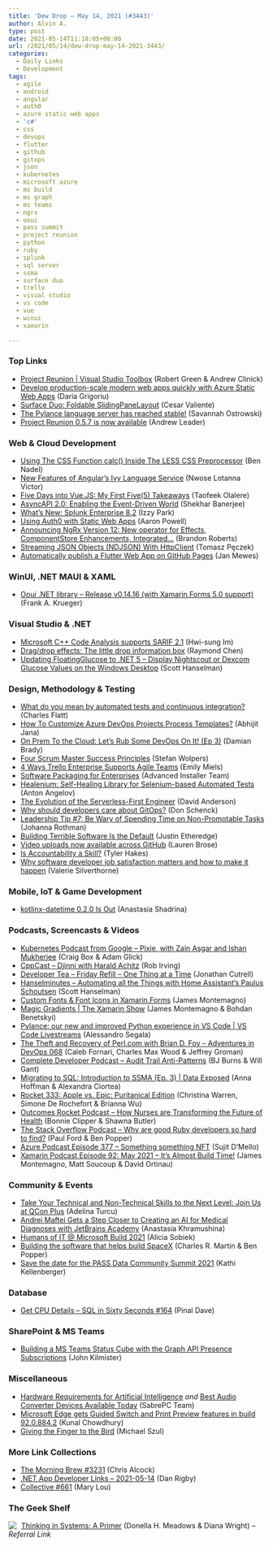 ```yaml
---
title: 'Dew Drop – May 14, 2021 (#3443)'
author: Alvin A.
type: post
date: 2021-05-14T11:18:05+00:00
url: /2021/05/14/dew-drop-may-14-2021-3443/
categories:
  - Daily Links
  - Development
tags:
  - agile
  - android
  - angular
  - auth0
  - azure static web apps
  - 'c#'
  - css
  - devops
  - flutter
  - github
  - gitops
  - json
  - kubernetes
  - microsoft azure
  - ms build
  - ms graph
  - ms teams
  - ngrx
  - ooui
  - pass summit
  - project reunion
  - python
  - ruby
  - splunk
  - sql server
  - ssma
  - surface duo
  - trello
  - visual studio
  - vs code
  - vue
  - winui
  - xamarin

---
```

### <a name="top"></a>Top Links

  * <a href="https://channel9.msdn.com/Shows/Visual-Studio-Toolbox/Project-Reunion?WT.mc_id=DOP-MVP-4025064" target="_blank" rel="noopener">Project Reunion | Visual Studio Toolbox</a> (Robert Green & Andrew Clinick)
  * <a href="https://azure.microsoft.com/en-us/blog/develop-production-scale-modern-web-apps-quickly-with-azure-static-web-apps/?WT.mc_id=DOP-MVP-4025064" target="_blank" rel="noopener">Develop production-scale modern web apps quickly with Azure Static Web Apps</a> (Daria Grigoriu)
  * <a href="https://devblogs.microsoft.com/surface-duo/foldable-slidingpanelayout-preview/?WT.mc_id=DOP-MVP-4025064" target="_blank" rel="noopener">Surface Duo: Foldable SlidingPaneLayout</a> (Cesar Valiente)
  * <a href="https://devblogs.microsoft.com/python/pylance-has-reached-stable/?WT.mc_id=DOP-MVP-4025064" target="_blank" rel="noopener">The Pylance language server has reached stable!</a> (Savannah Ostrowski)
  * <a href="https://github.com/microsoft/ProjectReunion/discussions/820" target="_blank" rel="noopener">Project Reunion 0.5.7 is now available</a> (Andrew Leader)



### <a name="web"></a>Web & Cloud Development

  * <a href="https://www.bennadel.com/blog/4047-using-the-css-function-calc-inside-the-less-css-preprocessor.htm" target="_blank" rel="noopener">Using The CSS Function calc() Inside The LESS CSS Preprocessor</a> (Ben Nadel)
  * <a href="https://www.telerik.com/blogs/new-features-angular-ivy-language-service" target="_blank" rel="noopener">New Features of Angular’s Ivy Language Service</a> (Nwose Lotanna Victor)
  * <a href="https://hackernoon.com/five-days-into-vuejs-my-first-five5-takeaways-0h1a3140?source=rss" target="_blank" rel="noopener">Five Days into Vue.JS: My First Five(5) Takeaways</a> (Taofeek Olalere)
  * <a href="https://tech.ebayinc.com/engineering/asyncapi-2-0-enabling-the-event-driven-world/" target="_blank" rel="noopener">AsyncAPI 2.0: Enabling the Event-Driven World</a> (Shekhar Banerjee)
  * <a href="https://www.splunk.com/en_us/blog/platform/what-s-new-splunk-enterprise-8-2.html" target="_blank" rel="noopener">What&#8217;s New: Splunk Enterprise 8.2</a> (Izzy Park)
  * <a href="https://techcommunity.microsoft.com/t5/apps-on-azure/using-auth0-with-static-web-apps/ba-p/2353653?WT.mc_id=DOP-MVP-4025064" target="_blank" rel="noopener">Using Auth0 with Static Web Apps</a> (Aaron Powell)
  * <a href="https://medium.com/ngrx/announcing-ngrx-version-12-new-operator-for-effects-componentstore-enhancements-integrated-9dcb2519d495?source=rss----5d62081307f7---4" target="_blank" rel="noopener">Announcing NgRx Version 12: New operator for Effects, ComponentStore Enhancements, Integrated…</a> (Brandon Roberts)
  * <a href="http://www.tpeczek.com/2021/05/streaming-json-objects-ndjson-with.html" target="_blank" rel="noopener">Streaming JSON Objects (NDJSON) With HttpClient</a> (Tomasz Pęczek)
  * <a href="https://dev.to/janux_de/automatically-publish-a-flutter-web-app-on-github-pages-3m1f" target="_blank" rel="noopener">Automatically publish a Flutter Web App on GitHub Pages</a> (Jan Mewes)



### <a name="silverlight"></a>WinUI, .NET MAUI & XAML

  * <a href="https://www.nuget.org/packages/Ooui/0.14.16" target="_blank" rel="noopener">Ooui .NET library &#8211; Release v0.14.16 (with Xamarin.Forms 5.0 support)</a> (Frank A. Krueger)



### <a name="dotnet"></a>Visual Studio & .NET

  * <a href="https://devblogs.microsoft.com/cppblog/microsoft-c-code-analysis-supports-sarif-2-1/?WT.mc_id=DOP-MVP-4025064" target="_blank" rel="noopener">Microsoft C++ Code Analysis supports SARIF 2.1</a> (Hwi-sung Im)
  * <a href="https://devblogs.microsoft.com/oldnewthing/20210513-00/?p=105212" target="_blank" rel="noopener">Drag/drop effects: The little drop information box</a> (Raymond Chen)
  * <a href="http://feeds.hanselman.com/~/652244398/0/scotthanselman~Updating-FloatingGlucose-to-NET-Display-Nightscout-or-Dexcom-Glucose-Values-on-the-Windows-Desktop" target="_blank" rel="noopener">Updating FloatingGlucose to .NET 5 &#8211; Display Nightscout or Dexcom Glucose Values on the Windows Desktop</a> (Scott Hanselman)



### <a name="design"></a>Design, Methodology & Testing

  * <a href="https://www.softwaremeadows.com/posts/what_do_you_mean_by_automated_tests_and_continuous_integration_" target="_blank" rel="noopener">What do you mean by automated tests and continuous integration?</a> (Charles Flatt)
  * <a href="https://dailydotnettips.com/how-to-customize-azure-devops-projects-process-templates/" target="_blank" rel="noopener">How To Customize Azure DevOps Projects Process Templates?</a> (Abhijit Jana)
  * <a href="https://devblogs.microsoft.com/devops/on-prem-to-the-cloud-lets-rub-some-devops-on-it-ep-3/?WT.mc_id=DOP-MVP-4025064" target="_blank" rel="noopener">On Prem To the Cloud: Let’s Rub Some DevOps On It! (Ep 3)</a> (Damian Brady)
  * <a href="https://dzone.com/articles/four-scrum-master-success-principles" target="_blank" rel="noopener">Four Scrum Master Success Principles</a> (Stefan Wolpers)
  * <a href="https://blog.trello.com/enterprise-supports-agile-teams" target="_blank" rel="noopener">4 Ways Trello Enterprise Supports Agile Teams</a> (Emily Miels)
  * <a href="https://www.advancedinstaller.com/software-packaging-best-practices.html" target="_blank" rel="noopener">Software Packaging for Enterprises</a> (Advanced Installer Team)
  * <a href="https://www.automatetheplanet.com/healenium-self-healing-tests/?utm_source=rss&utm_medium=rss&utm_campaign=healenium-self-healing-tests" target="_blank" rel="noopener">Healenium: Self-Healing Library for Selenium-based Automated Tests</a> (Anton Angelov)
  * <a href="https://thenewstack.io/the-evolution-of-the-serverless-first-engineer/" target="_blank" rel="noopener">The Evolution of the Serverless-First Engineer</a> (David Anderson)
  * <a href="https://developers.redhat.com/blog/2021/05/13/why-should-developers-care-about-gitops" target="_blank" rel="noopener">Why should developers care about GitOps?</a> (Don Schenck)
  * <a href="http://feedproxy.google.com/~r/ManagingProductDevelopment/~3/76tty4yF7Bc/" target="_blank" rel="noopener">Leadership Tip #7: Be Wary of Spending Time on Non-Promotable Tasks</a> (Johanna Rothman)
  * <a href="https://www.simplethread.com/building-terrible-software-is-the-default/" target="_blank" rel="noopener">Building Terrible Software Is the Default</a> (Justin Etheredge)
  * <a href="https://github.blog/2021-05-13-video-uploads-available-github/" target="_blank" rel="noopener">Video uploads now available across GitHub</a> (Lauren Brose)
  * <a href="https://www.7pace.com/blog/is-accountability-a-skill" target="_blank" rel="noopener">Is Accountability a Skill?</a> (Tyler Hakes)
  * <a href="https://about.gitlab.com/blog/2021/05/13/why-software-developer-job-satisfaction-matters-and-how-to-make-it-happen/" target="_blank" rel="noopener">Why software developer job satisfaction matters and how to make it happen</a> (Valerie Silverthorne)



### <a name="mobile"></a>Mobile, IoT & Game Development

  * <a href="https://blog.jetbrains.com/kotlin/2021/05/kotlinx-datetime-0-2-0-is-out/" target="_blank" rel="noopener">kotlinx-datetime 0.2.0 Is Out</a> (Anastasia Shadrina)



### <a name="podcasts"></a>Podcasts, Screencasts & Videos

  * <a href="https://kubernetespodcast.com/episode/150-pixie/" target="_blank" rel="noopener">Kubernetes Podcast from Google &#8211; Pixie, with Zain Asgar and Ishan Mukherjee</a> (Craig Box & Adam Glick)
  * <a href="https://cppcast.libsyn.com/djinni-with-harald-achitz" target="_blank" rel="noopener">CppCast &#8211; Djinni with Harald Achitz</a> (Rob Irving)
  * <a href="https://developertea.simplecast.com/episodes/friday-refill-one-thing-at-a-time-E87ylqxZ" target="_blank" rel="noopener">Developer Tea &#8211; Friday Refill &#8211; One Thing at a Time</a> (Jonathan Cutrell)
  * <a href="https://hanselminutes.simplecast.com/episodes/automating-all-the-things-with-home-assistants-paulus-schoutsen-0MQNgEvV" target="_blank" rel="noopener">Hanselminutes &#8211; Automating all the Things with Home Assistant&#8217;s Paulus Schoutsen</a> (Scott Hanselman)
  * <a href="https://www.youtube.com/watch?v=jZARFd8Gno0" target="_blank" rel="noopener">Custom Fonts & Font Icons in Xamarin.Forms</a> (James Montemagno)
  * <a href="https://channel9.msdn.com/Shows/XamarinShow/Magic-Gradients--The-Xamarin-Show?WT.mc_id=DOP-MVP-4025064" target="_blank" rel="noopener">Magic Gradients | The Xamarin Show</a> (James Montemagno & Bohdan Benetskyi)
  * <a href="https://channel9.msdn.com/Shows/VS-Code-Livestreams/Pylance-new-and-improved-Python-experience?WT.mc_id=DOP-MVP-4025064" target="_blank" rel="noopener">Pylance: our new and improved Python experience in VS Code | VS Code Livestreams</a> (Alessandro Segala)
  * <a href="https://devchat.tv/adventures-in-devops/the-theft-and-recovery-of-perl-com-with-brian-d-foy-devops-068/" target="_blank" rel="noopener">The Theft and Recovery of Perl.com with Brian D. Foy &#8211; Adventures in DevOps 068</a> (Caleb Fornari, Charles Max Wood & Jeffrey Groman)
  * <a href="https://completedeveloperpodcast.com/audit-trail-anti-patterns/?utm_source=rss&utm_medium=rss&utm_campaign=audit-trail-anti-patterns" target="_blank" rel="noopener">Complete Developer Podcast &#8211; Audit Trail Anti-Patterns</a> (BJ Burns & Will Gant)
  * <a href="https://channel9.msdn.com/Shows/Data-Exposed/Migrating-to-SQL-Introduction-to-SSMA-Ep-3?WT.mc_id=DOP-MVP-4025064" target="_blank" rel="noopener">Migrating to SQL: Introduction to SSMA (Ep. 3) | Data Exposed</a> (Anna Hoffman & Alexandra Ciortea)
  * <a href="http://relay.fm/rocket/333" target="_blank" rel="noopener">Rocket 333: Apple vs. Epic: Puritanical Edition</a> (Christina Warren, Simone De Rochefort & Brianna Wu)
  * <a href="https://outcomesrocket.health/sonsielseries5/2021/05/" target="_blank" rel="noopener">Outcomes Rocket Podcast &#8211; How Nurses are Transforming the Future of Health</a> (Bonnie Clipper & Shawna Butler)
  * <a href="https://the-stack-overflow-podcast.simplecast.com/episodes/there-arent-enough-good-ruby-developers-to-hire-lkT7A3mM" target="_blank" rel="noopener">The Stack Overflow Podcast &#8211; Why are good Ruby developers so hard to find?</a> (Paul Ford & Ben Popper)
  * <a href="http://azpodcast.azurewebsites.net/post/Episode-377-Something-something-NFT" target="_blank" rel="noopener">Azure Podcast Episode 377 &#8211; Something something NFT</a> (Sujit D&#8217;Mello)
  * <a href="https://www.xamarinpodcast.com/92" target="_blank" rel="noopener">Xamarin Podcast Episode 92: May 2021 &#8211; It&#8217;s Almost Build Time!</a> (James Montemagno, Matt Soucoup & David Ortinau)



### <a name="events"></a>Community & Events

  * <a href="https://www.infoq.com/news/2021/05/qcon-plus-may-2021/?utm_campaign=infoq_content&utm_source=infoq&utm_medium=feed&utm_term=global" target="_blank" rel="noopener">Take Your Technical and Non-Technical Skills to the Next Level: Join Us at QCon Plus</a> (Adelina Turcu)
  * <a href="https://blog.jetbrains.com/education/2021/05/13/andrei-maftei-gets-a-step-closer-to-creating-an-ai-for-medical-diagnoses-with-jetbrains-academy/" target="_blank" rel="noopener">Andrei Maftei Gets a Step Closer to Creating an AI for Medical Diagnoses with JetBrains Academy</a> (Anastasia Khramushina)
  * <a href="https://techcommunity.microsoft.com/t5/humans-of-it-blog/humans-of-it-microsoft-build-2021/ba-p/2352178?WT.mc_id=DOP-MVP-4025064" target="_blank" rel="noopener">Humans of IT @ Microsoft Build 2021</a> (Alicia Sobiek)
  * <a href="https://stackoverflow.blog/2021/05/13/building-the-software-that-helps-build-spacex/" target="_blank" rel="noopener">Building the software that helps build SpaceX</a> (Charles R. Martin & Ben Popper)
  * <a href="https://www.red-gate.com/blog/redgate-events/save-the-date-for-the-pass-data-community-summit-2021" target="_blank" rel="noopener">Save the date for the PASS Data Community Summit 2021</a> (Kathi Kellenberger)



### <a name="sql"></a>Database

  * <a href="https://blog.sqlauthority.com/2021/05/14/get-cpu-details-sql-in-sixty-seconds-164/?utm_source=rss&utm_medium=rss&utm_campaign=get-cpu-details-sql-in-sixty-seconds-164" target="_blank" rel="noopener">Get CPU Details – SQL in Sixty Seconds #164</a> (Pinal Dave)



### <a name="sp"></a>SharePoint & MS Teams

  * <a href="https://www.blueboxes.co.uk/building-a-ms-teams-status-cube-with-the-graph-api-presence-subscriptions" target="_blank" rel="noopener">Building a MS Teams Status Cube with the Graph API Presence Subscriptions</a> (John Kilmister)



### <a name="misc"></a>Miscellaneous

  * <a href="https://www.sabrepc.com/blog/Deep-Learning-and-AI/hardware-requirements-for-artificial-intelligence" target="_blank" rel="noopener">Hardware Requirements for Artificial Intelligence</a>&nbsp;_and_ <a href="https://www.sabrepc.com/blog/Computer-Hardware/best-audio-converter-devices" target="_blank" rel="noopener">Best Audio Converter Devices Available Today</a> (SabrePC Team)
  * <a href="http://feedproxy.google.com/~r/kunal2383/~3/Vs6wZqapXdg/edge-insiders-dev-build-92.0.884.2.html" target="_blank" rel="noopener">Microsoft Edge gets Guided Switch and Print Preview features in build 92.0.884.2</a> (Kunal Chowdhury)
  * <a href="https://codepunk.io/apotheosis/giving-the-finger-to-the-bird" target="_blank" rel="noopener">Giving the Finger to the Bird</a> (Michael Szul)



### <a name="links"></a>More Link Collections

  * <a href="http://feedproxy.google.com/~r/ReflectivePerspective/~3/tFKDLZLtOIo/" target="_blank" rel="noopener">The Morning Brew #3231</a> (Chris Alcock)
  * <a href="https://links.danrigby.com/2021/05/app-developer-links-2021-05-14/" target="_blank" rel="noopener">.NET App Developer Links &#8211; 2021-05-14</a> (Dan Rigby)
  * <a href="http://feedproxy.google.com/~r/tympanus/~3/lr2ZXc80xwA/" target="_blank" rel="noopener">Collective #661</a> (Mary Lou)



### <a name="shelf"></a>The Geek Shelf

<a href="https://www.amazon.com/dp/1603580557/?tag=amavin-20" target="_blank" rel="noopener"><img decoding="async" align="left" style="margin: 0px 5px 0px 0px; border: 0px currentcolor; border-image: none; float: left; display: inline; background-image: none;" src="https://m.media-amazon.com/images/I/51frZKhRiIL._SS135_.jpg" border="0" /></a>&nbsp;<a href="https://www.amazon.com/dp/1603580557/?tag=amavin-20" target="_blank" rel="noopener">Thinking in Systems: A Primer</a> (Donella H. Meadows & Diana Wright) _&#8211; Referral Link_